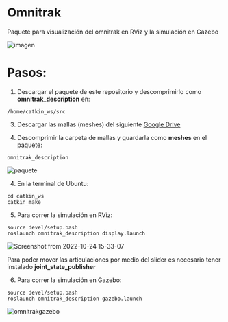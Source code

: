 # Omnitrak
Paquete para visualización del omnitrak en RViz y la simulación en Gazebo

![imagen](https://user-images.githubusercontent.com/90019998/197627431-4c818193-2cdf-47a8-a8ab-47962bb637af.png)

# Pasos: 
1. Descargar el paquete de este repositorio y descomprimirlo como **omnitrak_description** en: 
```
/home/catkin_ws/src
```

3. Descargar las mallas (meshes) del siguiente [Google Drive](https://drive.google.com/drive/folders/138GZCuYr_zvqPTwIL-Sw-f9tEYIyxQQI?usp=sharing)

4. Descomprimir la carpeta de mallas y guardarla como **meshes** en el paquete:
```
omnitrak_description
```

![paquete](https://user-images.githubusercontent.com/90019998/197624462-787cd3b4-62fb-4045-ab21-736ad4fd9741.png)

4. En la terminal de Ubuntu: 
```
cd catkin_ws
catkin_make
```

5. Para correr la simulación en RViz:
```
source devel/setup.bash
roslaunch omnitrak_description display.launch
```

![Screenshot from 2022-10-24 15-33-07](https://user-images.githubusercontent.com/90019998/197624243-f547040b-32f6-4a45-80b3-e477138ab75f.png)

Para poder mover las articulaciones por medio del slider es necesario tener instalado **joint_state_publisher**

6. Para correr la simulación en Gazebo:
```
source devel/setup.bash
roslaunch omnitrak_description gazebo.launch
```

![omnitrakgazebo](https://user-images.githubusercontent.com/90019998/197624234-7f31ff2f-2f6a-473e-9bc8-58b356c5c53a.png)


